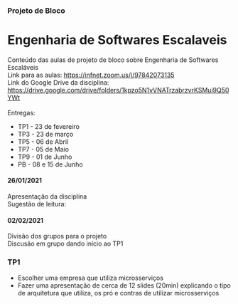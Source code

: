 ### Projeto de Bloco
# Engenharia de Softwares Escalaveis
Conteúdo das aulas de projeto de bloco sobre Engenharia de Softwares Escaláveis
<br>Link para as aulas: https://infnet.zoom.us/j/97842073135
<br>Link do Google Drive da disciplina: https://drive.google.com/drive/folders/1kpzo5N1vVNATrzabrzvrKSMui9Q50YWt
<br><br>Entregas:
* TP1	- 23 de fevereiro
* TP3	- 23 de março
* TP5	- 06 de Abril
* TP7	- 05 de Maio
* TP9	- 01 de Junho
* PB	- 08 e 15 de Junho

#### 26/01/2021
Apresentação da disciplina
<br>Sugestão de leitura: 

#### 02/02/2021
Divisão dos grupos para o projeto
<br>Discusão em grupo dando início ao TP1


### TP1
* Escolher uma empresa que utiliza microsserviços
* Fazer uma apresentação de cerca de 12 slides (20min) explicando o tipo de arquitetura que utiliza, os pró e contras de utilizar microsserviços
